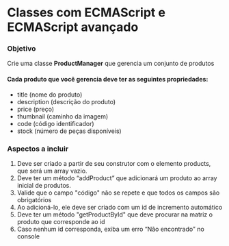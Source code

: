 # Classes com ECMAScript e ECMAScript avançado

### Objetivo

Crie uma classe **ProductManager** que gerencia um conjunto de produtos

#### Cada produto que você gerencia deve ter as seguintes propriedades:

- title (nome do produto)
- description (descrição do produto)
- price (preço)
- thumbnail (caminho da imagem)
- code (código identificador)
- stock (número de peças disponíveis)

### Aspectos a incluir

1. Deve ser criado a partir de seu construtor com o elemento products, que será um array vazio.
2. Deve ter um método “addProduct” que adicionará um produto ao array inicial de produtos.
3. Valide que o campo "código" não se repete e que todos os campos são obrigatórios
4. Ao adicioná-lo, ele deve ser criado com um id de incremento automático
5. Deve ter um método "getProductById" que deve procurar na matriz o produto que corresponde ao id
6. Caso nenhum id corresponda, exiba um erro “Não encontrado” no console








